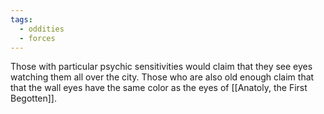```yaml
---
tags:
  - oddities
  - forces
---
```

Those with particular psychic sensitivities would claim that they see eyes watching them all over the city. Those who are also old enough claim that that the wall eyes have the same color as the eyes of [[Anatoly, the First Begotten]].